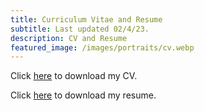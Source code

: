 ```yaml
---
title: Curriculum Vitae and Resume
subtitle: Last updated 02/4/23.
description: CV and Resume
featured_image: /images/portraits/cv.webp
---
```


Click <a href="/cv" onclick="window.open('/Luu_Jonathan_CV.pdf')">here</a> to download my CV.

Click <a href="/cv" onclick="window.open('/Luu_Jonathan_Resume.pdf')">here</a> to download my resume.